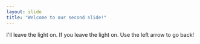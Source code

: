 ```yaml
---
layout: slide
title: "Welcome to our second slide!"
---
```

I'll leave the light on. If you leave the light on.
Use the left arrow to go back!